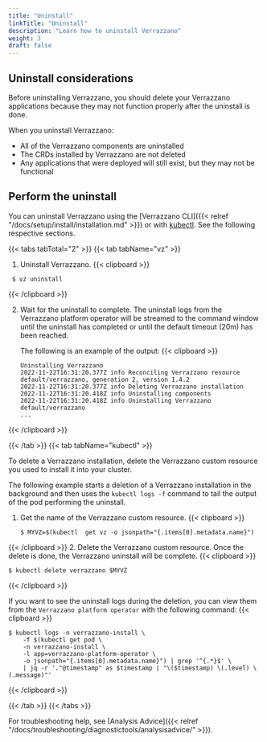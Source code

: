 ```yaml
---
title: "Uninstall"
linkTitle: "Uninstall"
description: "Learn how to uninstall Verrazzano"
weight: 3
draft: false
---
```


## Uninstall considerations
Before uninstalling Verrazzano, you should delete your Verrazzano applications because they may not function properly after the uninstall is done.

When you uninstall Verrazzano:
* All of the Verrazzano components are uninstalled
* The CRDs installed by Verrazzano are not deleted
* Any applications that were deployed will still exist, but they may not be functional

## Perform the uninstall

You can uninstall Verrazzano using the [Verrazzano CLI]({{< relref "/docs/setup/install/installation.md" >}}) or with [kubectl](https://kubernetes.io/docs/reference/kubectl/kubectl/).
See the following respective sections.

{{< tabs tabTotal="2" >}}
{{< tab tabName="vz" >}}
<br>

1. Uninstall Verrazzano.
{{< clipboard >}}

 ```shell
  $ vz uninstall
  ```
{{< /clipboard >}}

2. Wait for the uninstall to complete.
   The uninstall logs from the Verrazzano platform operator will be streamed to the command window until the uninstall has completed or until the default timeout (20m) has been reached.

   The following is an example of the output:
{{< clipboard >}}
   ```shell
   Uninstalling Verrazzano
   2022-11-22T16:31:20.377Z info Reconciling Verrazzano resource default/verrazzano, generation 2, version 1.4.2
   2022-11-22T16:31:20.377Z info Deleting Verrazzano installation
   2022-11-22T16:31:20.418Z info Uninstalling components
   2022-11-22T16:31:20.418Z info Uninstalling Verrazzano default/verrazzano
   ...
   ```
{{< /clipboard >}}

{{< /tab >}}
{{< tab tabName="kubectl" >}}
<br>

To delete a Verrazzano installation, delete the Verrazzano custom resource you used to
install it into your cluster.

The following example starts a deletion of a Verrazzano installation in the background and then
uses the `kubectl logs -f` command to tail the output of the pod performing the uninstall.

1. Get the name of the Verrazzano custom resource.
{{< clipboard >}}

   ```shell
   $ MYVZ=$(kubectl  get vz -o jsonpath="{.items[0].metadata.name}")
   ```
{{< /clipboard >}}
2. Delete the Verrazzano custom resource.  Once the delete is done, the Verrazzano uninstall will be complete.
{{< clipboard >}}

   ```shell
   $ kubectl delete verrazzano $MYVZ
   ```
{{< /clipboard >}}

If you want to see the uninstall logs during the deletion, you can view them from the `Verrazzano platform operator` with the following command:
{{< clipboard >}}
<div class="highlight">

```
$ kubectl logs -n verrazzano-install \
    -f $(kubectl get pod \
    -n verrazzano-install \
    -l app=verrazzano-platform-operator \
    -o jsonpath="{.items[0].metadata.name}") | grep '^{.*}$' \
    | jq -r '."@timestamp" as $timestamp | "\($timestamp) \(.level) \(.message)"'
```
</div>
{{< /clipboard >}}

{{< /tab >}}
{{< /tabs >}}

For troubleshooting help, see [Analysis Advice]({{< relref "/docs/troubleshooting/diagnostictools/analysisadvice/" >}}).
